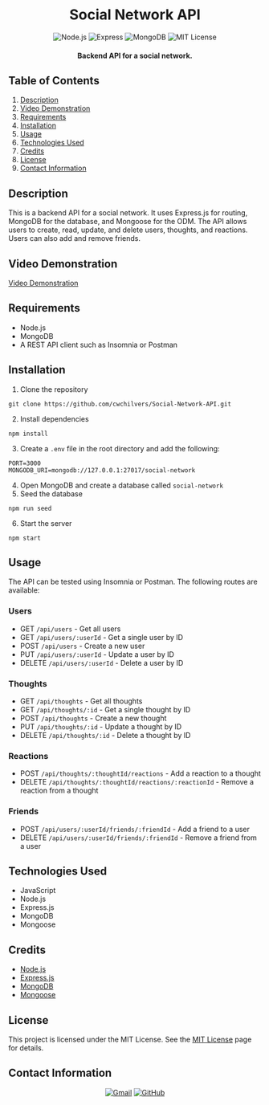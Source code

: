 <h1 align="center">
  Social Network API
</h1>

<p align="center">
    <img src="https://img.shields.io/badge/Node.js-339933.svg?style=for-the-badge&logo=nodedotjs&logoColor=white" alt="Node.js">
    <img src="https://img.shields.io/badge/Express-000000.svg?style=for-the-badge&logo=Express&logoColor=white" alt="Express">
    <img src="https://img.shields.io/badge/MongoDB-47A248.svg?style=for-the-badge&logo=MongoDB&logoColor=white" alt="MongoDB">
    <img src="https://img.shields.io/badge/License-MIT-blue.svg?style=for-the-badge" alt="MIT License">
</p>
</p>

<h4 align="center">Backend API for a social network.</h4>

## Table of Contents
1. [Description](#description)
2. [Video Demonstration](#video-demonstration)
3. [Requirements](#requirements)
4. [Installation](#installation)
5. [Usage](#usage)
6. [Technologies Used](#technologies-used)
7. [Credits](#credits)
8. [License](#license)
9. [Contact Information](#contact-information)

## Description
This is a backend API for a social network. It uses Express.js for routing, MongoDB for the database, and Mongoose for the ODM. The API allows users to create, read, update, and delete users, thoughts, and reactions. Users can also add and remove friends.

## Video Demonstration
[Video Demonstration](https://drive.google.com/file/d/1IC2sCg2qf7GC4nu7y_eURj7bAvkGD7zd/view?usp=sharing)

## Requirements
* Node.js
* MongoDB
* A REST API client such as Insomnia or Postman

## Installation
1. Clone the repository
```
git clone https://github.com/cwchilvers/Social-Network-API.git
```
2. Install dependencies
```
npm install
```
3. Create a `.env` file in the root directory and add the following:
```
PORT=3000
MONGODB_URI=mongodb://127.0.0.1:27017/social-network
```
4. Open MongoDB and create a database called `social-network`
5. Seed the database
```
npm run seed
```
6. Start the server
```
npm start
```

## Usage
The API can be tested using Insomnia or Postman. The following routes are available:

### Users
* GET `/api/users` - Get all users
* GET `/api/users/:userId` - Get a single user by ID
* POST `/api/users` - Create a new user
* PUT `/api/users/:userId` - Update a user by ID
* DELETE `/api/users/:userId` - Delete a user by ID

### Thoughts
* GET `/api/thoughts` - Get all thoughts
* GET `/api/thoughts/:id` - Get a single thought by ID
* POST `/api/thoughts` - Create a new thought
* PUT `/api/thoughts/:id` - Update a thought by ID
* DELETE `/api/thoughts/:id` - Delete a thought by ID

### Reactions
* POST `/api/thoughts/:thoughtId/reactions` - Add a reaction to a thought
* DELETE `/api/thoughts/:thoughtId/reactions/:reactionId` - Remove a reaction from a thought

### Friends
* POST `/api/users/:userId/friends/:friendId` - Add a friend to a user
* DELETE `/api/users/:userId/friends/:friendId` - Remove a friend from a user

## Technologies Used
* JavaScript
* Node.js
* Express.js
* MongoDB
* Mongoose

## Credits
* [Node.js](https://nodejs.org/en/)
* [Express.js](https://expressjs.com/)
* [MongoDB](https://www.mongodb.com/)
* [Mongoose](https://mongoosejs.com/)

## License
This project is licensed under the MIT License. See the [MIT License](https://opensource.org/licenses/mit/) page for details.

## Contact Information
<p align="center">
    <a href="mailto:cwchilvers@gmail.com"><img src="https://img.shields.io/badge/Gmail-D14836?style=for-the-badge&logo=gmail&logoColor=white" alt="Gmail"></a>
    <a href="https://github.com/cwchilvers"><img src="https://img.shields.io/badge/GitHub-181717.svg?style=for-the-badge&logo=GitHub&logoColor=white" alt="GitHub"></a>
</p>

